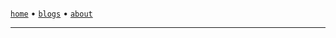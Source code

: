 <!-- Template for blog header -->
<!DOCTYPE html>
<html data-color-scheme="dark">
<head>
    <meta charSet='utf-8' />
    <link href='/favicon.ico' rel='icon' />
    <link rel='canonical' href='https://sanixdk.xyz' />
    <meta content='initial-scale=1.0,width=device-width' name='viewport' />
    <meta content='#131516' name='theme-color' />
    <meta http-equiv='content-language' content='en-us,fr'>
    <link rel='stylesheet' href='https://matcha.mizu.sh/matcha.css'>
    <link rel='stylesheet' href='https://cdn.jsdelivr.net/gh/highlightjs/cdn-release@11.9.0/build/styles/github-dark.min.css'>
    <title>sanix | %s</title>
    <style>img{width: 100%;}pre{padding: 0px!important; border-radius: 7px;font-size: auto;box-shadow: 0 3px 6px rgba(0,0,0,0.16), 0 3px 6px rgba(0,0,0,0.23);}</style>
    <meta property='og:url' content='https://sanixdk.xyz%s'>
    <meta property='og:type' content='website'>
    <meta property='og:title' content='dk's blog.'>
    <meta property='og:description' content='%s'>
    <meta property='og:image' content='%s'>
    <meta name='twitter:card' content='%s'>
    <meta property='twitter:url' content='https://sanixdk.xyz%s'>
    <meta property='twitter:domain' content='sanixdk.xyz'>
</head>
<body>
    <div class='container'>
        <br>
            <a href='/'><code>home</code></a> • <a href='/blogs/'><code>blogs</code></a> • <a href='/about'> <code>about</code></a>
        <hr/>

